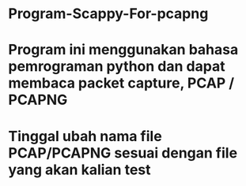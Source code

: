 ﻿# Program-Scappy-For-pcapng
 
 # Program ini menggunakan bahasa pemrograman python dan dapat membaca packet capture, PCAP / PCAPNG
 # Tinggal ubah nama file PCAP/PCAPNG sesuai dengan file yang akan kalian test

